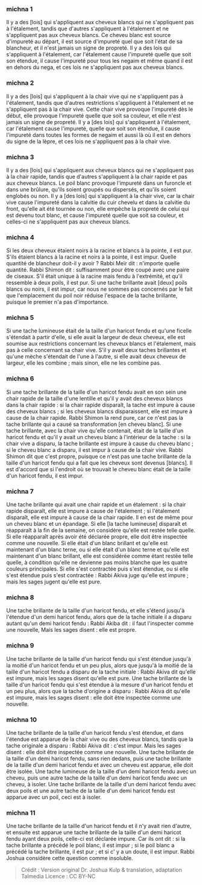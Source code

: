 
### michna 1
Il y a des [lois] qui s'appliquent aux cheveux blancs qui ne s'appliquent pas à l'étalement, tandis que d'autres s'appliquent à l'étalement et ne s'appliquent pas aux cheveux blancs. Ce cheveu blanc est source d'impureté au départ, il est source d'impureté quel que soit l'état de sa blancheur, et il n'est jamais un signe de propreté. Il y a des lois qui s'appliquent à l'étalement, car l'étalement cause l'impureté quelle que soit son étendue, il cause l'impureté pour tous les negaim et même quand il est en dehors du nega, et ces lois ne s'appliquent pas aux cheveux blancs.

### michna 2
Il y a des [lois] qui s'appliquent à la chair vive qui ne s'appliquent pas à l'étalement, tandis que d'autres restrictions s'appliquent à l'étalement et ne s'appliquent pas à la chair vive. Cette chair vive provoque l'impureté dès le début, elle provoque l'impureté quelle que soit sa couleur, et elle n'est jamais un signe de propreté. Il y a [des lois] qui s'appliquent à l'étalement, car l'étalement cause l'impureté, quelle que soit son étendue, il cause l'impureté dans toutes les formes de negaim et aussi là où il est en dehors du signe de la lèpre, et ces lois ne s'appliquent pas à la chair vive.

### michna 3
Il y a des [lois] qui s'appliquent aux cheveux blancs qui ne s'appliquent pas à la chair rapide, tandis que d'autres s'appliquent à la chair rapide et pas aux cheveux blancs. Le poil blanc provoque l'impureté dans un furoncle et dans une brûlure, qu'ils soient groupés ou dispersés, et qu'ils soient englobés ou non. Il y a [des lois] qui s'appliquent à la chair vive, car la chair vive cause l'impureté dans la calvitie du cuir chevelu et dans la calvitie du front, qu'elle ait été tournée ou non, elle empêche la propreté de celui qui est devenu tout blanc, et cause l'impureté quelle que soit sa couleur, et celles-ci ne s'appliquent pas aux cheveux blancs.

### michna 4
Si les deux cheveux étaient noirs à la racine et blancs à la pointe, il est pur. S'ils étaient blancs à la racine et noirs à la pointe, il est impur. Quelle quantité de blancheur doit-il y avoir ? Rabbi Meïr dit : n'importe quelle quantité. Rabbi Shimon dit : suffisamment pour être coupé avec une paire de ciseaux. S'il était unique à la racine mais fendu à l'extrémité, et qu'il ressemble à deux poils, il est pur. Si une tache brillante avait [deux] poils blancs ou noirs, il est impur, car nous ne sommes pas concernés par le fait que l'emplacement du poil noir réduise l'espace de la tache brillante, puisque le premier n'a pas d'importance.

### michna 5
Si une tache lumineuse était de la taille d'un haricot fendu et qu'une ficelle s'étendait à partir d'elle, si elle avait la largeur de deux cheveux, elle est soumise aux restrictions concernant les cheveux blancs et l'étalement, mais pas à celle concernant sa chair vive. S'il y avait deux taches brillantes et qu'une mèche s'étendait de l'une à l'autre, si elle avait deux cheveux de largeur, elle les combine ; mais sinon, elle ne les combine pas.

### michna 6
Si une tache brillante de la taille d'un haricot fendu avait en son sein une chair rapide de la taille d'une lentille et qu'il y avait des cheveux blancs dans la chair rapide : si la chair rapide disparaît, la tache est impure à cause des cheveux blancs ; si les cheveux blancs disparaissent, elle est impure à cause de la chair rapide. Rabbi Shimon la rend pure, car ce n'est pas la tache brillante qui a causé sa transformation [en cheveu blanc]. Si une tache brillante, avec la chair vive qu'elle contenait, était de la taille d'un haricot fendu et qu'il y avait un cheveu blanc à l'intérieur de la tache : si la chair vive a disparu, la tache brillante est impure à cause du cheveu blanc ; si le cheveu blanc a disparu, il est impur à cause de la chair vive. Rabbi Shimon dit que c'est propre, puisque ce n'est pas une tache brillante de la taille d'un haricot fendu qui a fait que les cheveux sont devenus [blancs]. Il est d'accord que si l'endroit où se trouvait le cheveu blanc était de la taille d'un haricot fendu, il est impur.

### michna 7
Une tache brillante qui avait une chair rapide et un étalement : si la chair rapide disparaît, elle est impure à cause de l'étalement ; si l'étalement disparaît, elle est impure à cause de la chair rapide. Il en est de même pour un cheveu blanc et un épandage. Si elle [la tache lumineuse] disparaît et réapparaît à la fin de la semaine, on considère qu'elle est restée telle quelle. Si elle réapparaît après avoir été déclarée propre, elle doit être inspectée comme une nouvelle. Si elle était d'un blanc brillant et qu'elle est maintenant d'un blanc terne, ou si elle était d'un blanc terne et qu'elle est maintenant d'un blanc brillant, elle est considérée comme étant restée telle quelle, à condition qu'elle ne devienne pas moins blanche que les quatre couleurs principales. Si elle s'est contractée puis s'est étendue, ou si elle s'est étendue puis s'est contractée : Rabbi Akiva juge qu'elle est impure ; mais les sages jugent qu'elle est pure.

### michna 8
Une tache brillante de la taille d'un haricot fendu, et elle s'étend jusqu'à l'étendue d'un demi haricot fendu, alors que de la tache initiale il a disparu autant qu'un demi haricot fendu : Rabbi Akiba dit : il faut l'inspecter comme une nouvelle, Mais les sages disent : elle est propre.

### michna 9
Une tache brillante de la taille d'un haricot fendu qui s'est étendue jusqu'à la moitié d'un haricot fendu et un peu plus, alors que jusqu'à la moitié de la taille d'un haricot fendu a disparu de la tache initiale : Rabbi Akiva dit qu'elle est impure, mais les sages disent qu'elle est pure. Une tache brillante de la taille d'un haricot fendu qui s'est étendue à la mesure d'un haricot fendu et un peu plus, alors que la tache d'origine a disparu : Rabbi Akiva dit qu'elle est impure, mais les sages disent : elle doit être inspectée comme une nouvelle.

### michna 10
Une tache brillante de la taille d'un haricot fendu s'est étendue, et dans l'étendue est apparue de la chair vive ou des cheveux blancs, tandis que la tache originale a disparu : Rabbi Akiva dit : c'est impur. Mais les sages disent : elle doit être inspectée comme une nouvelle. Une tache brillante de la taille d'un demi haricot fendu, sans rien dedans, puis une tache brillante de la taille d'un demi haricot fendu et avec un cheveu est apparue, elle doit être isolée. Une tache lumineuse de la taille d'un demi haricot fendu avec un cheveu, puis une autre tache de la taille d'un demi haricot fendu avec un cheveu, à isoler. Une tache brillante de la taille d'un demi haricot fendu avec deux poils et une autre tache de la taille d'un demi haricot fendu est apparue avec un poil, ceci est à isoler.

### michna 11
Une tache brillante de la taille d'un haricot fendu et il n'y avait rien d'autre, et ensuite est apparue une tache brillante de la taille d'un demi haricot fendu ayant deux poils, celle-ci est déclarée impure. Car ils ont dit : si la tache brillante a précédé le poil blanc, il est impur ; si le poil blanc a précédé la tache brillante, il est pur ; et si c' y a un doute, il est impur. Rabbi Joshua considère cette question comme insoluble.

>Crédit : Version original Dr. Joshua Kulp & translation, adaptation Talmedia
>Licence : CC BY-NC